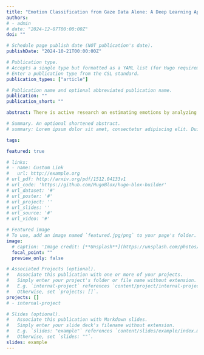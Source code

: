 ```yaml
---
title: "Emotion Classification from Gaze Data Alone: A Deep Learning Approach without Pupil Diameter"
authors:
# - admin
# date: "2024-12-07T00:00:00Z"
doi: ""

# Schedule page publish date (NOT publication's date).
publishDate: "2024-10-21T00:00:00Z"

# Publication type.
# Accepts a single type but formatted as a YAML list (for Hugo requirements).
# Enter a publication type from the CSL standard.
publication_types: ["article"]

# Publication name and optional abbreviated publication name.
publication: ""
publication_short: ""

abstract: There is active research on estimating emotions by analyzing facial expressions and pupil responses using facial images. Due to fake facial expressions or changes in environmental brightness, it may not be possible to estimate emotions from facial expressions or pupil diameter. Therefore, we propose a method to estimate emotions from gaze alone. This study proposes a method to classify emotions by fine-tuning gazeNet, a gaze classification model into fixation, saccade, etc. to compensate for the lack of data for deep learning. We evaluated the proposed methods in three ways, classifying emotions into four categories (delighted, relaxed, bored, and afraid), two categories (negative and positive valence), and two categories (low and high arousal), which are based on Russell’s circumplex model. The result of the four-category classification shows that emotions associated with higher arousal, i.e., delighted and afraid, exhibited higher accuracy. Classification along the valence axis suggests that valence classification using gaze data alone is difficult. Classification along the arousal axis suggests that high-arousal states achieve higher recall, precision, and F-measure compared to low-arousal states. In this study, we showed that emotion classification from gaze alone using transfer learning with a pre-trained model that classifies gaze was effective on the arousal axis.

# Summary. An optional shortened abstract.
# summary: Lorem ipsum dolor sit amet, consectetur adipiscing elit. Duis posuere tellus ac convallis placerat. Proin tincidunt magna sed ex sollicitudin condimentum.

tags:

featured: true

# links:
# - name: Custom Link
#   url: http://example.org
# url_pdf: http://arxiv.org/pdf/1512.04133v1
# url_code: 'https://github.com/HugoBlox/hugo-blox-builder'
# url_dataset: '#'
# url_poster: '#'
# url_project: ''
# url_slides: ''
# url_source: '#'
# url_video: '#'

# Featured image
# To use, add an image named `featured.jpg/png` to your page's folder. 
image:
  # caption: 'Image credit: [**Unsplash**](https://unsplash.com/photos/s9CC2SKySJM)'
  focal_point: ""
  preview_only: false

# Associated Projects (optional).
#   Associate this publication with one or more of your projects.
#   Simply enter your project's folder or file name without extension.
#   E.g. `internal-project` references `content/project/internal-project/index.md`.
#   Otherwise, set `projects: []`.
projects: []
# - internal-project

# Slides (optional).
#   Associate this publication with Markdown slides.
#   Simply enter your slide deck's filename without extension.
#   E.g. `slides: "example"` references `content/slides/example/index.md`.
#   Otherwise, set `slides: ""`.
slides: example
---
```

<!-- 
{{% callout note %}}
Create your slides in Markdown - click the *Slides* button to check out the example.
{{% /callout %}}

Add the publication's **full text** or **supplementary notes** here. You can use rich formatting such as including [code, math, and images](https://docs.hugoblox.com/content/writing-markdown-latex/). -->
